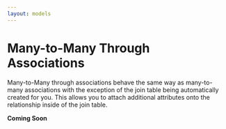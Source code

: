 ```yaml
---
layout: models
---
```


# Many-to-Many Through Associations

Many-to-Many through associations behave the same way as many-to-many associations with the exception
of the join table being automatically created for you. This allows you to attach additional attributes
onto the relationship inside of the join table.

**Coming Soon**
